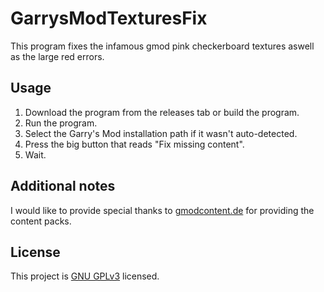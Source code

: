 # GarrysModTexturesFix
This program fixes the infamous gmod pink checkerboard textures aswell as the large red errors.

## Usage
1. Download the program from the releases tab or build the program.
2. Run the program.
3. Select the Garry's Mod installation path if it wasn't auto-detected.
4. Press the big button that reads "Fix missing content".
5. Wait.

## Additional notes
I would like to provide special thanks to [gmodcontent.de](https://gmodcontent.de/) for providing the content packs.

## License
This project is [GNU GPLv3](https://choosealicense.com/licenses/gpl-3.0/) licensed.
